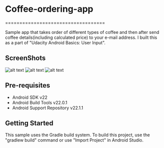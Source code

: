 # Coffee-ordering-app
===================================

Sample app that takes order of different types of coffee and then after send coffee details(including calculated price) to your e-mail address. 
I built this as a part of "Udacity Android Basics: User Input".

ScreenShots
--------------

![alt text](file:///home/sharma/Desktop/ss_1.jpeg)
![alt text](file:///home/sharma/Desktop/ss_2.jpeg)
![alt text](file:///home/sharma/Desktop/ss_3.jpeg)

Pre-requisites
--------------

- Android SDK v22
- Android Build Tools v22.0.1
- Android Support Repository v22.1.1

Getting Started
---------------

This sample uses the Gradle build system. To build this project, use the
"gradlew build" command or use "Import Project" in Android Studio.


